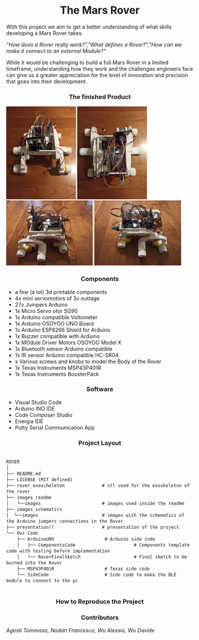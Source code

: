 <h1 align="center">The Mars Rover</h1>

<p>With this project we aim to get a better understanding of what skills developing a Mars Rover takes.</p>
<p><i>"How does a Rover really work?","What defines a Rover?","How can we make it connect to an external Module?"</i></p>
<p>While it would be challenging to build a full Mars Rover in a limited timeframe, understanding how they work and the challenges engineers face can give us a greater appreciation for the level of innovation and precision that goes into their development.</p>

<h3 align="center">The finished Product</h3>

<img src="./images_readme/Rover1.jpg" height="250">
<img src="./images_readme/Rover2.jpg" height="250">
<img src="./images_readme/Rover3.jpg" height="175">
<img src="./images_readme/Rover4.jpg" height="175">

<h3 align="center">Components</h3>

<ul list-style-type: "square">
    <li>a few (a lot) 3d printable components</li>
    <li>4x mini servomotors of 3v outtage</li>
    <li>27x Jumpers Arduino</li>
    <li>1x Micro Servo otor SG90</li>
    <li>1x Arduino compatible Voltometer</li>
    <li>1x Arduino OSOYOO UNO Board</li>
    <li>1x Arduino ESP8266 Shield for Arduino</li>
    <li>1x Buzzer compatible with Arduino</li>
    <li>1x MOdule Driver Motors OSOYOO Model X</li>
    <li>1x Bluetooth sensor Arduino compatible</li>
    <li>1x IR sensor Arduino compatible HC-SR04</li>
    <li>x Various screws and knobs to model the Body of the Rover</li>
    <li>1x Texas Instruments MSP43P401R</li>
    <li>1x Texas Instruments BoosterPack</li>
</ul>

<h3 align="center">Software</h3>

<ul>
    <li>Visual Studio Code</li>
    <li>Arduino INO IDE</li>
    <li>Code Composer Studio</li>
    <li>Energia IDE</li>
    <li>Putty Serial Communication App</li>
</ul>

<h3 align="center">Project Layout</h3>

<pre>
<code>
ROVER
│
├── README.md
├── LICENSE (MIT defined)
├── rover_exoscheleton              # stl used for the exoskeleton of the rover
├── images_readme                   
│   └──images                       # images used inside the readme
├── images_schematics               
│  └──images                        # images with the schematics of the Arduino jumpers connections in the Rover
├── presentation!!                  # presentation of the project
└── Our Code
    ├── ArduinoUNO                   # Arduino side code
    │   ├── ComponentsCode                      # Components template code with testing before implementation
    │   └── RoverFinalSketch                    # Final sketch to be burned into the Rover
    ├── MSP43P401R                   # Texas side code
    └── SideCode                     # Side code to make the BLE module to connect to the pc 
</code>
</pre>

<h3 align="center">How to Reproduce the Project</h3>

<h3 align="center">Contributors</h3>

<p><i>Agosti Tommaso, Nodari Francesco, Wu Alessio, Wu Davide</i></p>
